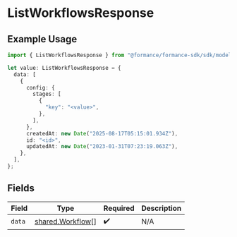 # ListWorkflowsResponse

## Example Usage

```typescript
import { ListWorkflowsResponse } from "@formance/formance-sdk/sdk/models/shared";

let value: ListWorkflowsResponse = {
  data: [
    {
      config: {
        stages: [
          {
            "key": "<value>",
          },
        ],
      },
      createdAt: new Date("2025-08-17T05:15:01.934Z"),
      id: "<id>",
      updatedAt: new Date("2023-01-31T07:23:19.063Z"),
    },
  ],
};
```

## Fields

| Field                                                       | Type                                                        | Required                                                    | Description                                                 |
| ----------------------------------------------------------- | ----------------------------------------------------------- | ----------------------------------------------------------- | ----------------------------------------------------------- |
| `data`                                                      | [shared.Workflow](../../../sdk/models/shared/workflow.md)[] | :heavy_check_mark:                                          | N/A                                                         |